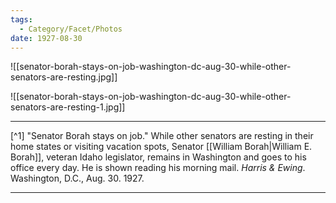 ```yaml
---
tags:
  - Category/Facet/Photos
date: 1927-08-30
---
```

![[senator-borah-stays-on-job-washington-dc-aug-30-while-other-senators-are-resting.jpg]]

![[senator-borah-stays-on-job-washington-dc-aug-30-while-other-senators-are-resting-1.jpg]]

---

[^1] "Senator Borah stays on job." While other senators are resting in their home states or visiting vacation spots, Senator [[William Borah|William E. Borah]], veteran Idaho legislator, remains in Washington and goes to his office every day. He is shown reading his morning mail. *Harris & Ewing*. Washington, D.C., Aug. 30. 1927.

---
